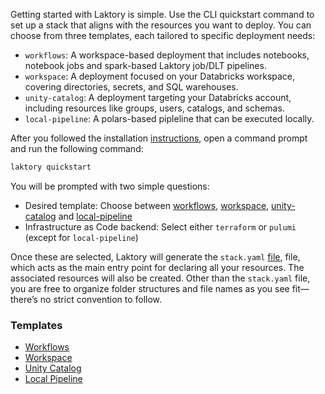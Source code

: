 Getting started with Laktory is simple. Use the CLI quickstart command to set 
up a stack that aligns with the resources you want to deploy. You can choose 
from three templates, each tailored to specific deployment needs:

- `workflows`: A workspace-based deployment that includes notebooks, notebook jobs and spark-based Laktory job/DLT pipelines.
- `workspace`: A deployment focused on your Databricks workspace, covering directories, secrets, and SQL warehouses.
- `unity-catalog`: A deployment targeting your Databricks account, including resources like groups, users, catalogs, and schemas.
- `local-pipeline`: A polars-based pipleline that can be executed locally. 

After you followed the installation [instructions](install.md), open a command prompt and run the following command:
```cmd
laktory quickstart 
```
You will be prompted with two simple questions:

- Desired template: Choose between [workflows](#workspace-stack), [workspace](#workspace-stack), [unity-catalog](#unity-catalog-stack) and [local-pipeline](#local-pipeline-stack)
- Infrastructure as Code backend: Select either `terraform` or `pulumi` (except for `local-pipeline`)

Once these are selected, Laktory will generate the `stack.yaml` [file](concepts/stack.md), file, which acts as the main
entry point for declaring all your resources. The associated resources will also be created. Other than the `stack.yaml`
file, you are free to organize folder structures and file names as you see fit—there’s no strict convention to follow.

### Templates

- [Workflows](workflows.md)
- [Workspace](workspace.md)
- [Unity Catalog](unity-catalog.md)
- [Local Pipeline](local-pipeline.md)
